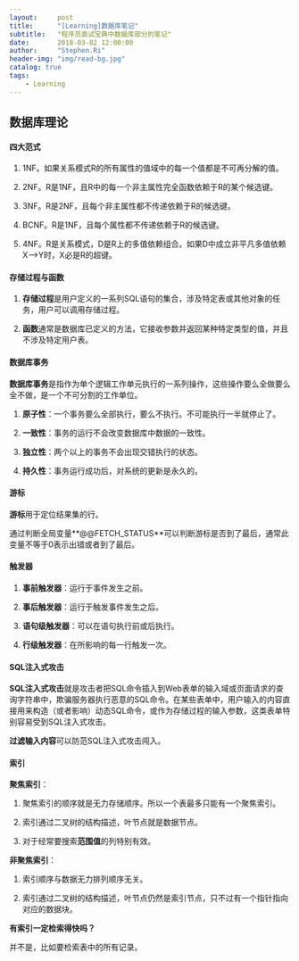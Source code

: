 ```yaml
---
layout:     post
title:      "[Learning]数据库笔记"
subtitle:   "程序员面试宝典中数据库部分的笔记"
date:       2018-03-02 12:00:00
author:     "Stephen.Ri"
header-img: "img/read-bg.jpg"
catalog: true
tags:
    - Learning
---
```


## 数据库理论

#### 四大范式

1. 1NF。如果关系模式R的所有属性的值域中的每一个值都是不可再分解的值。

2. 2NF。R是1NF，且R中的每一个非主属性完全函数依赖于R的某个候选键。

3. 3NF。R是2NF，且每个非主属性都不传递依赖于R的候选键。

4. BCNF。R是1NF，且每个属性都不传递依赖于R的候选键。

5. 4NF。R是关系模式，D是R上的多值依赖组合。如果D中成立非平凡多值依赖X-->Y时，X必是R的超键。

#### 存储过程与函数

1. **存储过程**是用户定义的一系列SQL语句的集合，涉及特定表或其他对象的任务，用户可以调用存储过程。

2. **函数**通常是数据库已定义的方法，它接收参数并返回某种特定类型的值，并且不涉及特定用户表。


#### 数据库事务

**数据库事务**是指作为单个逻辑工作单元执行的一系列操作，这些操作要么全做要么全不做，是一个不可分割的工作单位。

1. **原子性**：一个事务要么全部执行，要么不执行。不可能执行一半就停止了。

2. **一致性**：事务的运行不会改变数据库中数据的一致性。

3. **独立性**：两个以上的事务不会出现交错执行的状态。

4. **持久性**：事务运行成功后，对系统的更新是永久的。

#### 游标

**游标**用于定位结果集的行。

通过判断全局变量**@@FETCH_STATUS**可以判断游标是否到了最后，通常此变量不等于0表示出错或者到了最后。

#### 触发器

1. **事前触发器**：运行于事件发生之前。

2. **事后触发器**：运行于触发事件发生之后。

3. **语句级触发器**：可以在语句执行前或后执行。

4. **行级触发器**：在所影响的每一行触发一次。

#### SQL注入式攻击

**SQL注入式攻击**就是攻击者把SQL命令插入到Web表单的输入域或页面请求的查询字符串中，欺骗服务器执行恶意的SQL命令。在某些表单中，用户输入的内容直接用来构造（或者影响）动态SQL命令，或作为存储过程的输入参数，这类表单特别容易受到SQL注入式攻击。

**过滤输入内容**可以防范SQL注入式攻击闯入。

#### 索引

**聚焦索引**：

1. 聚焦索引的顺序就是无力存储顺序。所以一个表最多只能有一个聚焦索引。

2. 索引通过二叉树的结构描述，叶节点就是数据节点。

3. 对于经常要搜索**范围值**的列特别有效。

**非聚焦索引**：

1. 索引顺序与数据无力排列顺序无关。

2. 索引通过二叉树的结构描述，叶节点仍然是索引节点，只不过有一个指针指向对应的数据块。

**有索引一定检索得快吗？**

并不是，比如要检索表中的所有记录。

